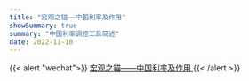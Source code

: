```yaml
---
title: "宏观之锚——中国利率及作用"
showSummary: true
summary: "中国利率调控工具简述"
date: 2022-11-10
---
```



{{< alert "wechat">}}
<a href="https://mp.weixin.qq.com/s/AHziUTP-o4O6NPB__oxeXA">
宏观之锚——中国利率及作用
</a>
{{< /alert >}}